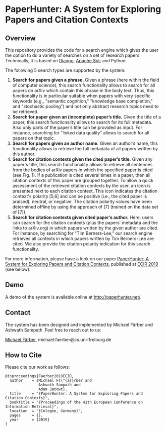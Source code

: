 # PaperHunter: A System for Exploring Papers and Citation Contexts

## Overview
This repository provides the code for a search engine which gives the user the option to do a variety of searches on a set of research papers. Technically, it is based on [Django](https://www.djangoproject.com/), [Apache Solr](https://lucene.apache.org/solr/) and Python.

The following 5 search types are supported by the system:
1. __Search for papers given a phrase.__ Given a phrase (here within the field of computer science), this search functionality allows to search for all papers on arXiv which contain this phrase in the body text. Thus, this functionality is in particular suitable when papers with very specific keywords (e.g., "semantic cognition," "knowledge base completion," and "stochastic pooling") and not only abstract research topics need to be retrieved.
2. __Search for paper given an (incomplete) paper’s title.__ Given the title of a paper, this search functionality allows to search for its full metadata. Also only parts of the paper’s title can be provided as input. For instance, searching for "linked data quality" allows to search for all papers on that topic.
3. __Search for papers given an author name.__ Given an author’s name, this functionality allows to retrieve the full metadata of all papers written by this author.
4. __Search for citation contexts given the cited paper’s title.__ Given any paper's title, this search functionality allows to retrieve all sentences from the bodies of arXiv papers in which the specified paper is cited (see Fig. 1). If a publication is cited several times in a paper, then all citation contexts of this paper are grouped together. To allow a quick assessment of the retrieved citation contexts by the user, an icon is presented next to each citation context. This icon indicates the citation context's polarity [5,6] and can be positive (i.e., the cited paper is praised), neutral, or negative. The citation polarity values have been determined offline by using the approach of [7] (trained on the data set of [7]).
5. __Search for citation contexts given cited paper’s author.__ Here, users can search for the citation contexts (plus the papers' metadata and the links to arXiv.org) in which papers written by the given author are cited. For instance, by searching for "Tim Berners-Lee," our search engine retrieves all contexts in which papers written by Tim Berners-Lee are cited. We also provide the citation polarity indication for this search functionality.

For more information, please have a look on our paper [PaperHunter: A System for Exploring Papers and Citation Contexts](README.md#how-to-cite), published at [ECIR 2019](http://ecir2019.org/) (see below).

## Demo 
A demo of the system is available online at http://paperhunter.net/.

## Contact
The system has been designed and implemented by Michael Färber and Ashwath Sampath. Feel free to reach out to us:

[Michael Färber](https://sites.google.com/view/michaelfaerber), michael.faerber@cs&#46;uni-freiburg&#46;de

## How to Cite
Please cite our work as follows:
```
@inproceedings{Faerber2019ECIR,
  author    = {Michael F{\"{a}}rber and
               Ashwath Sampath and
               Adam Jatowt},
  title     = "{PaperHunter: A System for Exploring Papers and Citation Contexts}",
  booktitle = "{Proceedings of the 41th European Conference on Information Retrieval}",
  location  = "{Cologne, Germany}",
  pages     = {},
  year      = {2019}
}
```
